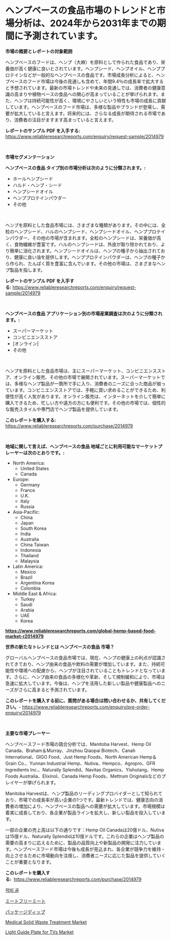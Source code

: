 <p><h1>ヘンプベースの食品市場のトレンドと市場分析は、2024年から2031年までの期間に予測されています。</h1></p><p><strong>市場の概要とレポートの対象範囲</strong></p>
<p><p>ヘンプベースのフードは、ヘンプ（大麻）を原料として作られた食品であり、栄養価が高く健康に良いとされています。ヘンプシード、ヘンプオイル、ヘンププロテインなどが一般的なヘンプベースの食品です。市場成長分析によると、ヘンプベースのフード市場は今後の見通しも含めて、年間9.4％の成長率で拡大すると予想されています。最新の市場トレンドや未来の見通しでは、消費者の健康意識の高まりや植物ベースの食品への関心が高まっていることが挙げられます。また、ヘンプは持続可能性が高く、環境にやさしいという特性も市場の成長に貢献しています。ヘンプベースのフード市場は、多様な製品やブランドが登場し、需要が拡大していると言えます。将来的には、さらなる成長が期待される市場であり、消費者の注目がますます高まっていると言えます。</p></p>
<p><strong>レポートのサンプル PDF を入手する:</strong> <a href="https://www.reliableresearchreports.com/enquiry/request-sample/2014979">https://www.reliableresearchreports.com/enquiry/request-sample/2014979</a></p>
<p>&nbsp;</p>
<p><strong>市場セグメンテーション</strong></p>
<p><strong>ヘンプベースの食品 タイプ別の市場分析は次のように分類されます。:</strong></p>
<p><ul><li>ホールヘンプシード</li><li>ハルド・ヘンプ・シード</li><li>ヘンプシードオイル</li><li>ヘンププロテインパウダー</li><li>その他</li></ul></p>
<p>&nbsp;</p>
<p><p>ヘンプを原料とした食品市場には、さまざまな種類があります。その中には、全粒のヘンプシード、ハルのヘンプシード、ヘンプシードオイル、ヘンププロテインパウダー、その他の市場が含まれます。全粒のヘンプシードは、栄養価が高く、食物繊維が豊富です。ハルのヘンプシードは、外皮が取り除かれており、より簡単に消化されます。ヘンプシードオイルは、ヘンプの種子から抽出されており、健康に良い油を提供します。ヘンププロテインパウダーは、ヘンプの種子から作られ、たんぱく質を豊富に含んでいます。その他の市場は、さまざまなヘンプ製品を指します。</p></p>
<p><strong>レポートのサンプル PDF を入手する:</strong>&nbsp;<a href="https://www.reliableresearchreports.com/enquiry/request-sample/2014979">https://www.reliableresearchreports.com/enquiry/request-sample/2014979</a></p>
<p>&nbsp;</p>
<p><strong> ヘンプベースの食品 アプリケーション別の市場産業調査は次のように分類されます。:</strong></p>
<p><ul><li>スーパーマーケット</li><li>コンビニエンスストア</li><li>[オンライン]</li><li>その他</li></ul></p>
<p>&nbsp;</p>
<p><p>ヘンプを原料とした食品市場は、主にスーパーマーケット、コンビニエンスストア、オンライン販売、その他の市場で展開されています。スーパーマーケットでは、多様なヘンプ製品が一箇所で手に入り、消費者のニーズに合った商品が揃っています。コンビニエンスストアでは、手軽に買い求めることができるため、利便性が高く人気があります。オンライン販売は、インターネットを介して簡単に購入できるため、忙しい方や遠方の方にも便利です。その他の市場では、個性的な販売スタイルや専門店でヘンプ製品を提供しています。</p></p>
<p><strong>このレポートを購入する:</strong>&nbsp; <a href="https://www.reliableresearchreports.com/purchase/2014979">https://www.reliableresearchreports.com/purchase/2014979</a></p>
<p>&nbsp;</p>
<p><strong>地域に関して言えば、ヘンプベースの食品 地域ごとに利用可能なマーケットプレーヤーは次のとおりです。:</strong></p>
<p><ul>
    <li>
        North America:
        <ul>
            <li>United States</li>
            <li>Canada</li>
        </ul>
    </li>
    <li>
        Europe:
        <ul>
            <li>Germany</li>
            <li>France</li>
            <li>U.K.</li>
            <li>Italy</li>
            <li>Russia</li>
        </ul>
    </li>
    <li>
        Asia-Pacific:
        <ul>
            <li>China</li>
            <li>Japan</li>
            <li>South Korea</li>
            <li>India</li>
            <li>Australia</li>
            <li>China Taiwan</li>
            <li>Indonesia</li>
            <li>Thailand</li>
            <li>Malaysia</li>
        </ul>
    </li>
    <li>
        Latin America:
        <ul>
            <li>Mexico</li>
            <li>Brazil</li>
            <li>Argentina Korea</li>
            <li>Colombia</li>
        </ul>
    </li>
    <li>
        Middle East & Africa:
        <ul>
            <li>Turkey</li>
            <li>Saudi</li>
            <li>Arabia</li>
            <li>UAE</li>
            <li>Korea</li>
        </ul>
    </li>
    </ul></p>
<p><strong><a href="https://www.reliableresearchreports.com/global-hemp-based-food-market-r2014979">https://www.reliableresearchreports.com/global-hemp-based-food-market-r2014979</a></strong>&nbsp;</p>
<p><strong>世界の新たなトレンドとは ヘンプベースの食品 市場？</strong></p>
<p><p>グローバルヘンプベースの食品市場では、現在、ヘンプの健康上の利点が認識されてきており、ヘンプ由来の食品や飲料の需要が増加しています。また、持続可能性や環境への配慮から、ヘンプが注目されていることもトレンドとなっています。さらに、ヘンプ由来の食品の多様化や革新、そして規制緩和により、市場は急速に拡大しています。今後は、ヘンプを活用した新しい製品や健康製品へのニーズがさらに高まると予測されています。</p></p>
<p><strong>このレポートを購入する前に、質問がある場合は問い合わせるか、共有してください。</strong>- <a href="https://www.reliableresearchreports.com/enquiry/pre-order-enquiry/2014979">https://www.reliableresearchreports.com/enquiry/pre-order-enquiry/2014979</a></p>
<p>&nbsp;</p>
<p><strong>主要な市場プレーヤー</strong></p>
<p><p>ヘンプベースフード市場の競合分析では、Manitoba Harvest、Hemp Oil Canada、Braham＆Murray、Jinzhou Qiaopai Biotech、Canah International、GIGO Food、Just Hemp Foods、North American Hemp＆Grain Co.、Yunnan Industrial Hemp、Nutiva、Hempco、Agropro、GFR Ingredients Inc.、Naturally Splendid、Navitas Organics、Yishutang、Hemp Foods Australia、Elixinol、Canada Hemp Foods、Mettrum Originalsなどのプレイヤーが挙げられます。</p><p>Manitoba Harvestは、ヘンプ製品のリーディングプロバイダーとして知られており、市場での成長率が高い企業の1つです。最新トレンドでは、健康志向の消費者の増加により、ヘンプベースの製品への需要が拡大しています。市場規模は着実に成長しており、各企業が製品ラインを拡大し、新しい製品を投入しています。</p><p>一部の企業の売上高は以下の通りです：Hemp Oil Canadaは20億ドル、Nutivaは15億ドル、Naturally Splendidは10億ドルです。これらの企業はヘンプ製品の需要の高まりに応えるために、製品の品質向上や新製品の開発に注力しています。ヘンプベースフード市場は今後も成長が見込まれ、各企業が競争力を維持・向上させるために市場動向を注視し、消費者ニーズに応じた製品を提供していくことが重要となります。</p></p>
<p><strong>このレポートを購入する:</strong>&nbsp;&nbsp;<a href="https://www.reliableresearchreports.com/purchase/2014979">https://www.reliableresearchreports.com/purchase/2014979</a></p>
<p><p><a href="https://github.com/rcabello548/Market-Research-Report-List-1/blob/main/615689753744.md">럭비 골</a></p><p><a href="https://github.com/schmahlson/Market-Research-Report-List-1/blob/main/499218555794.md">ミートフリーミート</a></p><p><a href="https://github.com/roulaayoub-saad/Market-Research-Report-List-1/blob/main/724886955793.md">パッケージディップ</a></p><p><a href="https://github.com/HenrietteMills1/Market-Research-Report-List-1/blob/main/medical-solid-waste-treatment-market.md">Medical Solid Waste Treatment Market</a></p><p><a href="https://www.linkedin.com/pulse/light-guide-plate-tvs-market-size-growth-segmentation-regional-uvoif?trackingId=Ds0lERm3pIv%2FU%2BSCLl6pFQ%3D%3D">Light Guide Plate for TVs Market</a></p></p>